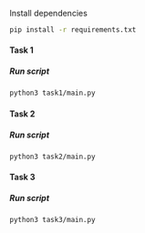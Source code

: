 Install dependencies 

```bash
pip install -r requirements.txt
```

#### Task 1

##### Run script

```bash
python3 task1/main.py
```

#### Task 2

##### Run script

```bash
python3 task2/main.py
```

#### Task 3

##### Run script

```bash
python3 task3/main.py
```
